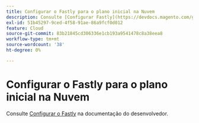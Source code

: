 ```yaml
---
title: Configurar o Fastly para o plano inicial na Nuvem
description: Consulte [Configurar Fastly](https://devdocs.magento.com/guides/v2.3/cloud/cdn/configure-fastly.html) em nossa documentação do desenvolvedor.
exl-id: 51b45297-9ced-4f58-91ae-86a9fcf0d012
feature: Cloud
source-git-commit: 83b21845cd306336e1cb193a9541478c8a38eea8
workflow-type: tm+mt
source-wordcount: '38'
ht-degree: 0%

---
```


# Configurar o Fastly para o plano inicial na Nuvem

Consulte [Configurar o Fastly](https://devdocs.magento.com/guides/v2.3/cloud/cdn/configure-fastly.html) na documentação do desenvolvedor.
